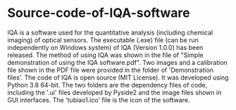 # Source-code-of-IQA-software
IQA is a software used for the quantitative analysis (including chemical imaging) of optical sensors.
The executable (.exe) file (can be run independently on Windows system) of IQA (Version 1.0.0) has been released. 
The method of using IQA was shown in the file of "Simple demonstration of using the IQA software.pdf".
Two images and a calibration file shown in the PDF file were provided in the folder of 'Demonstration files'.
The code of IQA is open source (MIT License). It was developed using Python 3.8 64-bit.
The two folders are the dependency files of code, including the '.ui' files developed by Pyside2 and the image files shown in GUI interfaces. The 'tubiao1.ico' file is the icon of the software.
